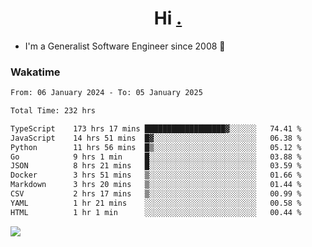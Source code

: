 <h1 align="center">Hi <a href="https://www.hackerrank.com/erasmosaraujo">.</a></h1>
 
- I'm a Generalist Software Engineer  since 2008 🚀
<!--  
<p align="left">
  <a href="https://github.com/erasmosoares/github-readme-stats">
    <img
      align="center"
      src="https://github-readme-stats.vercel.app/api/top-langs/?username=erasmosoares&theme=radical&layout=compact"
    />
  </a>
  <a href="https://github.com/erasmosoares/github-readme-stats">
    [![Harlok's WakaTime stats](https://github-readme-stats.vercel.app/api/wakatime?username=ffflabs)](https://github.com/anuraghazra/github-readme-stats)
  </a>
</p>

<!--
 ### Repo 
 
<p align="left">
 <a href="https://github.com/erasmosoares/github-readme-stats">
    <img
      align="center"
      height="165"
      src="https://github-readme-stats.vercel.app/api/pin?username=erasmosoares&repo=sample-node&title_color=fff&icon_color=f9f9f9&text_color=9f9f9f&bg_color=151515"
    />
  </a>
  <a href="https://github.com/erasmosoares/github-readme-stats">
    <img
      align="center"
      height="165"
      src="https://github-readme-stats.vercel.app/api/pin?username=erasmosoares&repo=sample-node&title_color=fff&icon_color=f9f9f9&text_color=9f9f9f&bg_color=151515"
    />
  </a>
</p>
-->

 ### Wakatime 

<!--START_SECTION:waka-->

```txt
From: 06 January 2024 - To: 05 January 2025

Total Time: 232 hrs

TypeScript    173 hrs 17 mins ██████████████████▓░░░░░░   74.41 %
JavaScript    14 hrs 51 mins  █▓░░░░░░░░░░░░░░░░░░░░░░░   06.38 %
Python        11 hrs 56 mins  █▒░░░░░░░░░░░░░░░░░░░░░░░   05.12 %
Go            9 hrs 1 min     █░░░░░░░░░░░░░░░░░░░░░░░░   03.88 %
JSON          8 hrs 21 mins   █░░░░░░░░░░░░░░░░░░░░░░░░   03.59 %
Docker        3 hrs 51 mins   ▒░░░░░░░░░░░░░░░░░░░░░░░░   01.66 %
Markdown      3 hrs 20 mins   ▒░░░░░░░░░░░░░░░░░░░░░░░░   01.44 %
CSV           2 hrs 17 mins   ▒░░░░░░░░░░░░░░░░░░░░░░░░   00.99 %
YAML          1 hr 21 mins    ░░░░░░░░░░░░░░░░░░░░░░░░░   00.58 %
HTML          1 hr 1 min      ░░░░░░░░░░░░░░░░░░░░░░░░░   00.44 %
```

<!--END_SECTION:waka-->

![](https://komarev.com/ghpvc/?username=erasmosoares&color=brightgreen)
